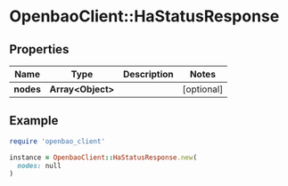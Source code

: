 # OpenbaoClient::HaStatusResponse

## Properties

| Name | Type | Description | Notes |
| ---- | ---- | ----------- | ----- |
| **nodes** | **Array&lt;Object&gt;** |  | [optional] |

## Example

```ruby
require 'openbao_client'

instance = OpenbaoClient::HaStatusResponse.new(
  nodes: null
)
```

